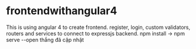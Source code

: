 # frontendwithangular4
This is using angular 4 to create frontend. register, login, custom validators, routers and services to connect to expressjs backend.
npm install -> npm serve --open 
thắng đã cập nhật